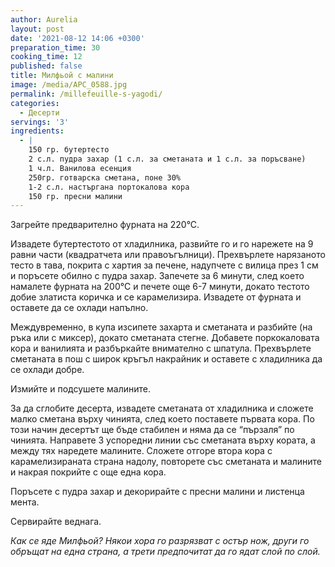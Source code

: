 ```yaml
---
author: Aurelia
layout: post
date: '2021-08-12 14:06 +0300'
preparation_time: 30
cooking_time: 12
published: false
title: Милфьой с малини
image: /media/APC_0588.jpg
permalink: /millefeuille-s-yagodi/
categories:
  - Десерти
servings: '3'
ingredients:
  - |
    150 гр. бутертесто
    2 с.л. пудра захар (1 с.л. за сметаната и 1 с.л. за поръсване)
    1 ч.л. Ванилова есенция
    250гр. готварска сметана, поне 30%
    1-2 с.л. настъргана портокалова кора
    150 гр. пресни малини
---
```

Загрейте предварително фурната на 220°С.

Извадете бутертестото от хладилника, развийте го и го нарежете на 9 равни части (квадратчета или правоъгълници). Прехвърлете нарязаното тесто в тава, покрита с хартия за печене, надупчете с вилица през 1 см и поръсете обилно с пудра захар. Запечете за 6 минути, след което намалете фурната на 200°С и печете още 6-7 минути, докато тестото добие златиста коричка и се карамелизира. Извадете от фурната и оставете да се охлади напълно.

Междувременно, в купа изсипете захарта и сметаната и разбийте (на ръка или с миксер), докато сметаната стегне. Добавете поркокаловата кора и ванилията и разбъркайте внимателно с шпатула.
Прехвърлете сметаната в пош с широк кръгъл накрайник и оставете с хладилника да се охлади добре.

Измийте и подсушете малините.

За да сглобите десерта, извадете сметаната от хладилника и сложете малко сметана върху чинията, след което поставете първата кора. По този начин десертът ще бъде стабилен и няма да се “пързаля” по чинията. Направете 3 успоредни линии със сметаната върху кората, а между тях наредете малините. Сложете отгоре втора кора с карамелизираната страна надолу, повторете със сметаната и малините и накрая покрийте с още една кора.

Поръсете с пудра захар и декорирайте с пресни малини и листенца мента.

Сервирайте веднага.

_Как се яде Милфьой?
Някои хора го разрязват с остър нож, други го обръщат на една страна, а трети предпочитат да го ядат слой по слой._